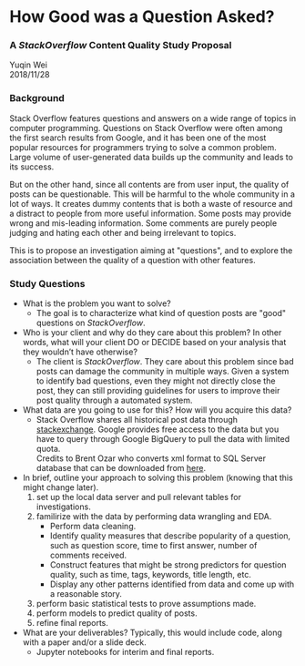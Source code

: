 # How Good was a Question Asked?
### A _StackOverflow_ Content Quality Study Proposal 

Yuqin Wei  
2018/11/28   

### Background
Stack Overflow features questions and answers on a wide range of topics in computer programming. Questions on Stack Overflow were often among the first search results from Google, and it has been one of the most popular resources for programmers trying to solve a common problem. Large volume of user-generated data builds up the community and leads to its success.  

But on the other hand, since all contents are from user input, the quality of posts can be questionable. This will be harmful to the whole community in a lot of ways. It creates dummy contents that is both a waste of resource and a distract to people from more useful information. Some posts may provide wrong and mis-leading information. Some comments are purely people judging and hating each other and being irrelevant to topics.  

This is to propose an investigation aiming at "questions", and to explore the association between the quality of a question with other features.  

### Study Questions
- What is the problem you want to solve?  
	+ The goal is to characterize what kind of question posts are "good" questions on _StackOverflow_.
- Who is your client and why do they care about this problem? In other words, what will your client DO or DECIDE based on your analysis that they wouldn’t have otherwise?  
	+ The client is _StackOverflow_. They care about this problem since bad posts can damage the community in multiple ways.
Given a system to identify bad questions, even they might not directly close the post, they can still providing guidelines for users to improve their post quality through a automated system. 
- What data are you going to use for this? How will you acquire this data?  
	+ Stack Overflow shares all historical post data through [stackexchange](https://data.stackexchange.com/). Google provides free access to the data but you have to query through Google BigQuery to pull the data with limited quota.   
Credits to Brent Ozar who converts xml format to SQL Server database that can be downloaded from [here](https://www.brentozar.com/archive/2015/10/how-to-download-the-stack-overflow-database-via-bittorrent/).
- In brief, outline your approach to solving this problem (knowing that this might change later).  
	1. set up the local data server and pull relevant tables for investigations. 
	2. familirize with the data by performing data wrangling and EDA.
		+ Perform data cleaning.
		+ Identify quality measures that describe popularity of a question, such as question score, time to first answer, number of comments received.
		+ Construct features that might be strong predictors for question quality, such as time, tags, keywords, title length, etc.  
		+ Display any other patterns identified from data and come up with a reasonable story.
	3. perform basic statistical tests to prove assumptions made. 
	4. perform models to predict quality of posts.
	5. refine final reports.
- What are your deliverables? Typically, this would include code, along with a paper and/or a slide deck.  
	+ Jupyter notebooks for interim and final reports.
